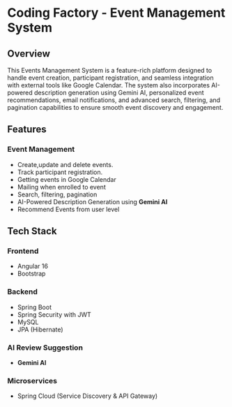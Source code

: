 # Coding Factory - Event Management System

## Overview
This Events Management System is a feature-rich platform designed to handle event creation, participant registration, and seamless integration with external tools like Google Calendar. The system also incorporates AI-powered description generation using Gemini AI, personalized event recommendations, email notifications, and advanced search, filtering, and pagination capabilities to ensure smooth event discovery and engagement.

## Features
### Event Management
- Create,update and delete events.
- Track participant registration.
- Getting events in Google Calendar
- Mailing when enrolled to event
- Search, filtering, pagination
- AI-Powered Description Generation using **Gemini AI**
- Recommend Events from user level
  
## Tech Stack

### Frontend
- Angular 16
- Bootstrap

### Backend
- Spring Boot
- Spring Security with JWT
- MySQL
- JPA (Hibernate)

### AI Review Suggestion
- **Gemini AI**

### Microservices
- Spring Cloud (Service Discovery & API Gateway)



